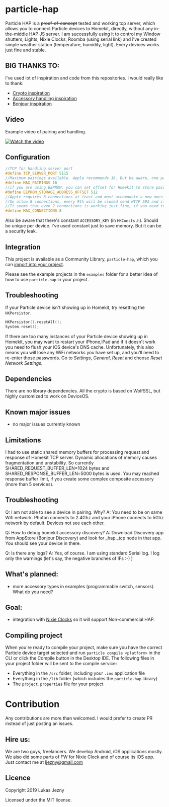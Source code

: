 # particle-hap

Particle HAP is a ~~proof-of-concept~~ tested and working tcp server, which allows you to connect Particle devices to Homekit, directly, without any in-the-middle HAP JS server.
I am successfully using it to control my Window shutters, Lights, Nixie Clocks, Roomba (using serial link) and i've created simple weather station (temperature, humidity, light). Every devices works just fine and stable.

## BIG THANKS TO:
I've used lot of inspiration and code from this repositories. I would really like to thank:

- [Crypto inspiration](https://github.com/maximkulkin/esp-homekit-demo)
- [Accessory handling inspiration](https://github.com/etwmc/Personal-HomeKit-HAP)
- [Bonjour inspiration](https://github.com/moflo/homekit-particle)

## Video

Example video of pairing and handling.

[![Watch the video](https://img.youtube.com/vi/jLw-PZ73Wlw/hqdefault.jpg)](https://youtu.be/jLw-PZ73Wlw)

## Configuration

```cpp
//TCP for handling server port
#define TCP_SERVER_PORT 5115
//Maximum pairings available. Apple recommends 16. But be aware, one pairing needs (36+32)B of your EEPROM
#define MAX_PAIRINGS 16
//if you are using EEPROM, you can set offset for Homekit to store pairings
#define EEPROM_STORAGE_ADDRESS_OFFSET 512
//Apple requires 8 connections at least and must accomodate a new ones. Photon can handle up to 10 connections, but one is cloud connection.
//So allow 8 connections, every 9th will be closed send HTTP 503 and closed.
//It seems that even 2 connections is working just fine, if you need to use sockets for something else.
#define MAX_CONNECTIONS 8

```

Also be aware that there's constant `ACCESSORY_KEY` (in `HKConsts.h`). Should be unique per device. I've used constant just to save memory. But it can be a security leak.

## Integration

This project is available as a Community Library, `particle-hap`, which you can [import into your project](https://docs.particle.io/tutorials/device-os/libraries/#using-libraries).

Please see the example projects in the `examples` folder for a better idea of how to use `particle-hap` in your project.

## Troubleshooting

If your Particle device isn't showing up in Homekit, try resetting the `HKPersistor`.

```cpp
HKPersistor().resetAll();
System.reset();
```

If there are too many instances of your Particle device showing up in Homekit, you may want to restart your iPhone,iPad and if it doesn't work you need to flush your iOS device's DNS cache. Unfortunately, this also means you will lose any WiFi networks you have set up, and you'll need to re-enter those passwords. Go to _Settings_, _General_, _Reset_ and choose _Reset Network Settings_.

## Dependencies
There are no library dependencies. All the crypto is based on WolfSSL, but highly customized to work on DeviceOS.

## Known major issues
- no major issues currently known

## Limitations
I had to use static shared memory buffers for processing request and response of Homekit TCP server. Dynamic allocations of memory causes fragmentation and unstability. So currently SHARED_REQUEST_BUFFER_LEN=1024 bytes and SHARED_RESPONSE_BUFFER_LEN=5000 bytes is used. You may reached response buffer limit, if you create some complex composite accessory (more than 5 services).

## Troubleshooting
Q: I am not able to see a device in pairing. Why?
A: You need to be on same Wifi network. Photon connects to 2.4Ghz and your iPhone connects to 5Ghz network by default. Devices not see each other.

Q: How to debug homekit accessory discovery?
A: Download Discovery app from AppStore (Bonjour Discovery) and look for _hap._tcp node in that app. You should see your device in there.

Q: Is there any logs?
A: Yes, of course. I am using standard Serial log. I log only the warnings (let's say, the negative branches of IFs :-) )

## What's planned:
- more accessory types in examples (programmable switch, sensors). What do you need?

## Goal:
- integration with [Nixie Clocks](https://www.daliborfarny.com) so it will support Non-commercial HAP.

## Compiling project
When you're ready to compile your project, make sure you have the correct Particle device target selected and run `particle compile <platform>` in the CLI or click the Compile button in the Desktop IDE. The following files in your project folder will be sent to the compile service:

- Everything in the `/src` folder, including your `.ino` application file
- Everything in the `/lib` folder (which includes the `particle-hap` library)
- The `project.properties` file for your project

# Contribution
Any contributions are more than welcomed. I would prefer to create PR instead of just posting an issues.

## Hire us:
We are two guys, freelancers. We develop Android, iOS applications mostly. We also did some parts of FW for Nixie Clock and of course its iOS app.
Just contact me at [ljezny@gmail.com](mailto:ljezny@gmail.com)

## Licence
Copyright 2019 Lukas Jezny

Licensed under the MIT license.
